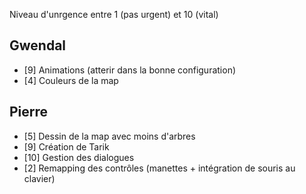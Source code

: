 Niveau d'unrgence entre 1 (pas urgent) et 10 (vital)
## Gwendal

- [9] Animations (atterir dans la bonne configuration)
- [4] Couleurs de la map

## Pierre

- [5] Dessin de la map avec moins d'arbres
- [9] Création de Tarik
- [10] Gestion des dialogues
- [2] Remapping des contrôles (manettes + intégration de souris au clavier)